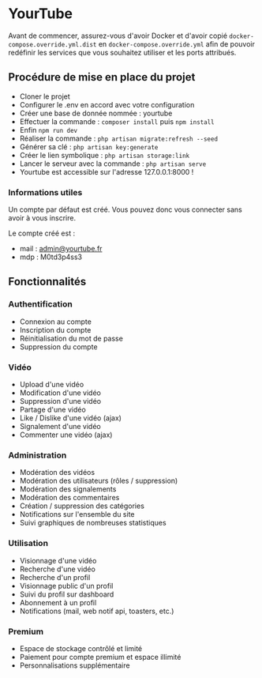 # YourTube

Avant de commencer, assurez-vous d'avoir Docker et d'avoir copié `docker-compose.override.yml.dist` en `docker-compose.override.yml` afin de 
pouvoir redéfinir les services que vous souhaitez utiliser et les ports attribués.

## Procédure de mise en place du projet

- Cloner le projet
- Configurer le .env en accord avec votre configuration
- Créer une base de donnée nommée : yourtube
- Effectuer la commande : `composer install` puis `npm install`
- Enfin `npm run dev`
- Réaliser la commande : `php artisan migrate:refresh --seed`
- Générer sa clé : `php artisan key:generate`
- Créer le lien symbolique : `php artisan storage:link`
- Lancer le serveur avec la commande : `php artisan serve`
- Yourtube est accessible sur l'adresse 127.0.0.1:8000 !

### Informations utiles

Un compte par défaut est créé. Vous pouvez donc vous connecter sans avoir à vous inscrire. 

Le compte créé est :

- mail : admin@yourtube.fr
- mdp : M0td3p4ss3

## Fonctionnalités

### Authentification

- Connexion au compte
- Inscription du compte
- Réinitialisation du mot de passe
- Suppression du compte

### Vidéo

- Upload d'une vidéo
- Modification d'une vidéo
- Suppression d'une vidéo
- Partage d'une vidéo
- Like / Dislike d'une vidéo (ajax)
- Signalement d'une vidéo
- Commenter une vidéo (ajax)

### Administration

- Modération des vidéos
- Modération des utilisateurs (rôles / suppression)
- Modération des signalements
- Modération des commentaires
- Création / suppression des catégories
- Notifications sur l'ensemble du site
- Suivi graphiques de nombreuses statistiques

### Utilisation

- Visionnage d'une vidéo
- Recherche d'une vidéo
- Recherche d'un profil
- Visionnage public d'un profil
- Suivi du profil sur dashboard
- Abonnement à un profil
- Notifications (mail, web notif api, toasters, etc.)

### Premium

- Espace de stockage contrôlé et limité
- Paiement pour compte premium et espace illimité
- Personnalisations supplémentaire

